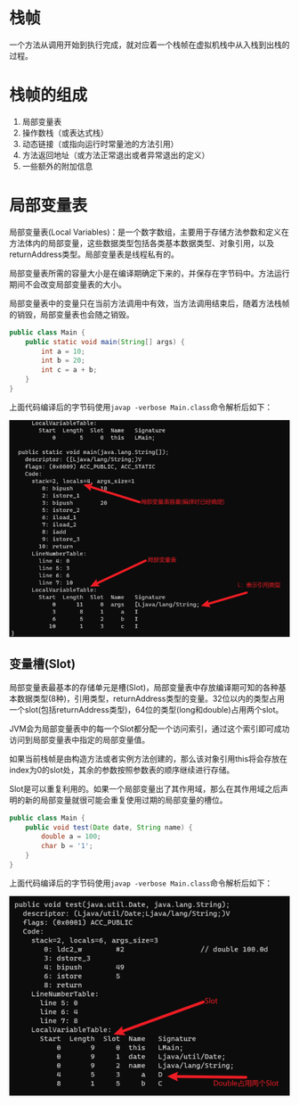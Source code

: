 # 栈帧

一个方法从调用开始到执行完成，就对应着一个栈帧在虚拟机栈中从入栈到出栈的过程。

# 栈帧的组成

1. 局部变量表
2. 操作数栈（或表达式栈）
3. 动态链接（或指向运行时常量池的方法引用）
4. 方法返回地址（或方法正常退出或者异常退出的定义）
5. 一些额外的附加信息

# 局部变量表

局部变量表(Local Variables)：是一个数字数组，主要用于存储方法参数和定义在方法体内的局部变量，这些数据类型包括各类基本数据类型、对象引用，以及returnAddress类型。局部变量表是线程私有的。

局部变量表所需的容量大小是在编译期确定下来的，并保存在字节码中。方法运行期间不会改变局部变量表的大小。

局部变量表中的变量只在当前方法调用中有效，当方法调用结束后，随着方法栈帧的销毁，局部变量表也会随之销毁。


```java
public class Main {
    public static void main(String[] args) {
        int a = 10;
        int b = 20;
        int c = a + b;
    }
}
```

上面代码编译后的字节码使用`javap -verbose Main.class`命令解析后如下：

![](./img/local_var_1.png)

## 变量槽(Slot)

局部变量表最基本的存储单元是槽(Slot)，局部变量表中存放编译期可知的各种基本数据类型(8种)，引用类型，returnAddress类型的变量。32位以内的类型占用一个slot(包括returnAddress类型)，64位的类型(long和double)占用两个slot。

JVM会为局部变量表中的每一个Slot都分配一个访问索引，通过这个索引即可成功访问到局部变量表中指定的局部变量值。

如果当前栈帧是由构造方法或者实例方法创建的，那么该对象引用this将会存放在index为0的slot处，其余的参数按照参数表的顺序继续进行存储。

Slot是可以重复利用的。如果一个局部变量出了其作用域，那么在其作用域之后声明的新的局部变量就很可能会重复使用过期的局部变量的槽位。

```java
public class Main {
    public void test(Date date, String name) {
        double a = 100;
        char b = '1';
    }
}
```

上面代码编译后的字节码使用`javap -verbose Main.class`命令解析后如下：

![](./img/local_var_slot.png)
